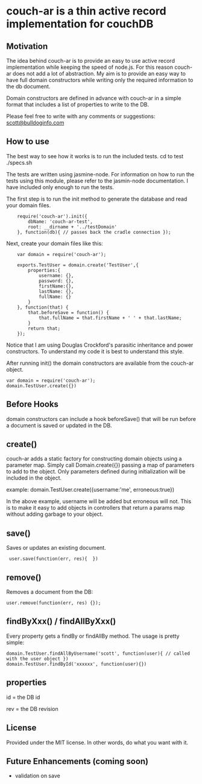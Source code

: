 # couch-ar is a thin active record implementation for couchDB

## Motivation

 The idea behind couch-ar is to provide an easy to use active record
 implementation while  keeping the speed of node.js.  For this reason
 couch-ar does not add a lot of abstraction.  My aim is to provide an
 easy way to have full domain constructors while writing only the
 required information to the db document.

 Domain constructors are defined in advance with couch-ar
 in a simple format that includes a list of properties to write to the DB.

 Please feel free to write with any comments or suggestions: scott@bulldoginfo.com


## How to use

The best way to see how it works is to run the included tests.
    cd to test
    ./specs.sh

The tests are written using jasmine-node.
For information on how to run the tests using this module, please refer
to the jasmin-node documentation.  I have included only enough to run the
tests.

The first step is to run the init method to generate the database and read
your domain files.

        require('couch-ar').init({
            dbName: 'couch-ar-test',
            root: __dirname + '../testDomain'
        }, function(db){ // passes back the cradle connection });

Next, create your domain files like this:

        var domain = require('couch-ar');

        exports.TestUser = domain.create('TestUser',{
            properties:{
                username: {},
                password: {},
                firstName:{},
                lastName: {},
                fullName: {}
            }
        }, function(that) {
            that.beforeSave = function() {
                that.fullName = that.firstName + ' ' + that.lastName;
            }
            return that;
        });

Notice that I am using Douglas Crockford's parasitic inheritance and power constructors.
To understand my code it is best to understand this style.

After running init() the domain constructors are available from the couch-ar object.

    var domain = require('couch-ar');
    domain.TestUser.create({})


## Before Hooks

domain constructors can include a hook beforeSave() that will be run before a document
is saved or updated in the DB.


## create()

couch-ar adds a static factory for constructing domain objects using a parameter map.
Simply call Domain.create({}) passing a map of parameters to add to the object.  Only
parameters defined during initialization will be included in the object.

example:
    domain.TestUser.create({username:'me', erroneous:true})

In the above example, username will be added but erroneous will not.  This is to make it
easy to add objects in controllers that return a params map without adding garbage to your object.


## save()

Saves or updates an existing document.

     user.save(function(err, res){  })


## remove()

Removes a document from the DB:

    user.remove(function(err, res) {});


## findByXxx() / findAllByXxx()

Every property gets a findBy or findAllBy method.  The usage is pretty simple:

    domain.TestUser.findAllByUsername('scott', function(user){ // called with the user object })
    domain.TestUser.findById('xxxxxx', function(user){})


## properties

id = the DB id

rev = the DB revision


## License

Provided under the MIT license.  In other words, do what you want with it.


## Future Enhancements (coming soon)

* validation on save

